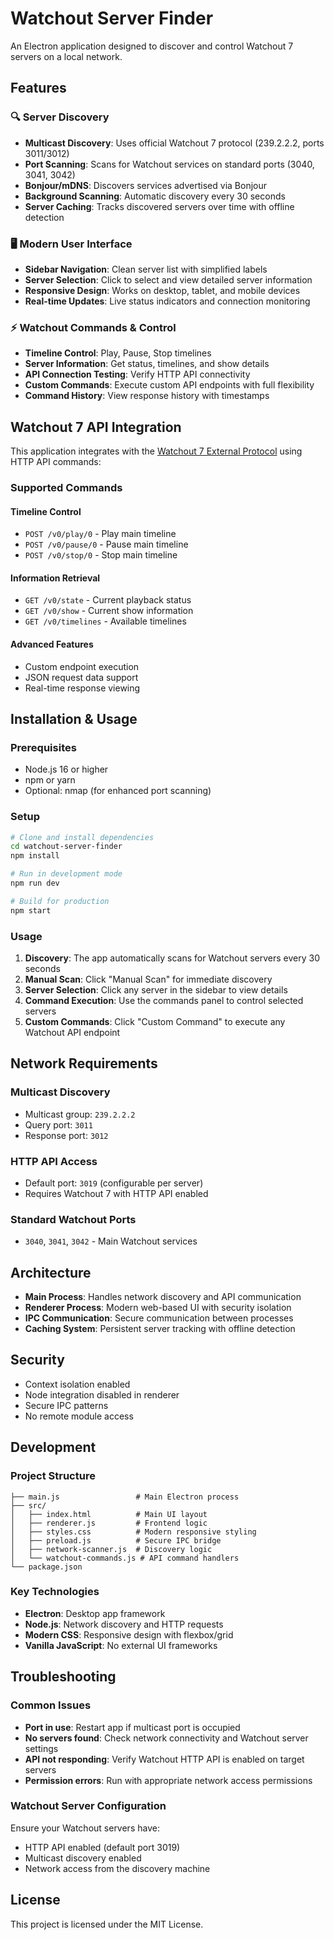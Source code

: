 # Watchout Server Finder

An Electron application designed to discover and control Watchout 7 servers on a local network.

## Features

### 🔍 **Server Discovery**
- **Multicast Discovery**: Uses official Watchout 7 protocol (239.2.2.2, ports 3011/3012)
- **Port Scanning**: Scans for Watchout services on standard ports (3040, 3041, 3042)
- **Bonjour/mDNS**: Discovers services advertised via Bonjour
- **Background Scanning**: Automatic discovery every 30 seconds
- **Server Caching**: Tracks discovered servers over time with offline detection

### 🖥️ **Modern User Interface**
- **Sidebar Navigation**: Clean server list with simplified labels
- **Server Selection**: Click to select and view detailed server information
- **Responsive Design**: Works on desktop, tablet, and mobile devices
- **Real-time Updates**: Live status indicators and connection monitoring

### ⚡ **Watchout Commands & Control**
- **Timeline Control**: Play, Pause, Stop timelines
- **Server Information**: Get status, timelines, and show details
- **API Connection Testing**: Verify HTTP API connectivity
- **Custom Commands**: Execute custom API endpoints with full flexibility
- **Command History**: View response history with timestamps

## Watchout 7 API Integration

This application integrates with the [Watchout 7 External Protocol](https://docs.dataton.com/watchout-7/external_protocol/ext_wo7.html) using HTTP API commands:

### Supported Commands

#### Timeline Control
- `POST /v0/play/0` - Play main timeline
- `POST /v0/pause/0` - Pause main timeline  
- `POST /v0/stop/0` - Stop main timeline

#### Information Retrieval
- `GET /v0/state` - Current playback status
- `GET /v0/show` - Current show information
- `GET /v0/timelines` - Available timelines

#### Advanced Features
- Custom endpoint execution
- JSON request data support
- Real-time response viewing

## Installation & Usage

### Prerequisites
- Node.js 16 or higher
- npm or yarn
- Optional: nmap (for enhanced port scanning)

### Setup
```bash
# Clone and install dependencies
cd watchout-server-finder
npm install

# Run in development mode
npm run dev

# Build for production
npm start
```

### Usage
1. **Discovery**: The app automatically scans for Watchout servers every 30 seconds
2. **Manual Scan**: Click "Manual Scan" for immediate discovery
3. **Server Selection**: Click any server in the sidebar to view details
4. **Command Execution**: Use the commands panel to control selected servers
5. **Custom Commands**: Click "Custom Command" to execute any Watchout API endpoint

## Network Requirements

### Multicast Discovery
- Multicast group: `239.2.2.2`
- Query port: `3011` 
- Response port: `3012`

### HTTP API Access
- Default port: `3019` (configurable per server)
- Requires Watchout 7 with HTTP API enabled

### Standard Watchout Ports
- `3040`, `3041`, `3042` - Main Watchout services

## Architecture

- **Main Process**: Handles network discovery and API communication
- **Renderer Process**: Modern web-based UI with security isolation
- **IPC Communication**: Secure communication between processes
- **Caching System**: Persistent server tracking with offline detection

## Security

- Context isolation enabled
- Node integration disabled in renderer
- Secure IPC patterns
- No remote module access

## Development

### Project Structure
```
├── main.js                 # Main Electron process
├── src/
│   ├── index.html          # Main UI layout
│   ├── renderer.js         # Frontend logic
│   ├── styles.css          # Modern responsive styling
│   ├── preload.js          # Secure IPC bridge
│   ├── network-scanner.js  # Discovery logic
│   └── watchout-commands.js # API command handlers
└── package.json
```

### Key Technologies
- **Electron**: Desktop app framework
- **Node.js**: Network discovery and HTTP requests
- **Modern CSS**: Responsive design with flexbox/grid
- **Vanilla JavaScript**: No external UI frameworks

## Troubleshooting

### Common Issues
- **Port in use**: Restart app if multicast port is occupied
- **No servers found**: Check network connectivity and Watchout server settings
- **API not responding**: Verify Watchout HTTP API is enabled on target servers
- **Permission errors**: Run with appropriate network access permissions

### Watchout Server Configuration
Ensure your Watchout servers have:
- HTTP API enabled (default port 3019)
- Multicast discovery enabled
- Network access from the discovery machine

## License

This project is licensed under the MIT License.
